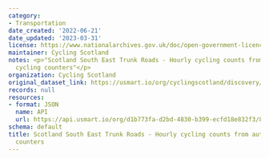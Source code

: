 ```yaml
---
category:
- Transportation
date_created: '2022-06-21'
date_updated: '2023-03-31'
license: https://www.nationalarchives.gov.uk/doc/open-government-licence/version/3/
maintainer: Cycling Scotland
notes: <p>"Scotland South East Trunk Roads - Hourly cycling counts from automatic
  cycling counters"</p>
organization: Cycling Scotland
original_dataset_link: https://usmart.io/org/cyclingscotland/discovery/discovery-view-detail/4e329609-94e9-43b5-a221-be989390a391
records: null
resources:
- format: JSON
  name: API
  url: https://api.usmart.io/org/d1b773fa-d2bd-4830-b399-ecfd18e832f3/85792890-4026-4282-a146-ff71f9470efc/1/urql
schema: default
title: Scotland South East Trunk Roads - Hourly cycling counts from automatic cycling
  counters
---
```

